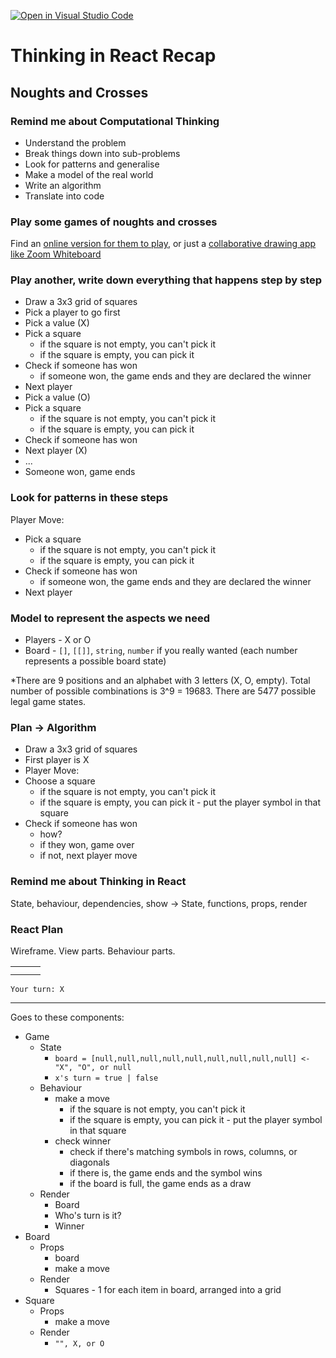 [![Open in Visual Studio Code](https://classroom.github.com/assets/open-in-vscode-f059dc9a6f8d3a56e377f745f24479a46679e63a5d9fe6f495e02850cd0d8118.svg)](https://classroom.github.com/online_ide?assignment_repo_id=6963135&assignment_repo_type=AssignmentRepo)
# Thinking in React Recap

## Noughts and Crosses

### Remind me about Computational Thinking

- Understand the problem
- Break things down into sub-problems
- Look for patterns and generalise
- Make a model of the real world
- Write an algorithm
- Translate into code

### Play some games of noughts and crosses

Find an [online version for them to play](https://playtictactoe.org/), or just a [collaborative drawing app like Zoom Whiteboard](https://blog.zoom.us/zoom-whiteboard/)

### Play another, write down everything that happens step by step

- Draw a 3x3 grid of squares
- Pick a player to go first
- Pick a value (X)
- Pick a square
  - if the square is not empty, you can't pick it
  - if the square is empty, you can pick it
- Check if someone has won
  - if someone won, the game ends and they are declared the winner
- Next player
- Pick a value (O)
- Pick a square
  - if the square is not empty, you can't pick it
  - if the square is empty, you can pick it
- Check if someone has won
- Next player (X)
- ...
- Someone won, game ends

### Look for patterns in these steps

Player Move:
- Pick a square
  - if the square is not empty, you can't pick it
  - if the square is empty, you can pick it
- Check if someone has won
  - if someone won, the game ends and they are declared the winner
- Next player

### Model to represent the aspects we need

- Players - X or O
- Board - `[]`, `[[]]`, `string`, `number` if you really wanted (each number represents a possible board state)

\*There are 9 positions and an alphabet with 3 letters (X, O, empty). Total number of possible combinations is 3^9 = 19683. There are 5477 possible legal game states.

### Plan -> Algorithm

- Draw a 3x3 grid of squares
- First player is X
- Player Move:
- Choose a square  
  - if the square is not empty, you can't pick it
  - if the square is empty, you can pick it - put the player symbol in that square
- Check if someone has won
  - how?
  - if they won, game over
  - if not, next player move

### Remind me about Thinking in React

State, behaviour, dependencies, show -> State, functions, props, render

### React Plan

Wireframe. View parts. Behaviour parts.

|   |   |   |
|---|---|---|
|   |   |   |
|   |   |   |

`Your turn: X`

___

Goes to these components:

- Game
  - State
    - `board = [null,null,null,null,null,null,null,null,null] <- "X", "O", or null`
    - `x's turn = true | false`
  - Behaviour
    - make a move
      - if the square is not empty, you can't pick it
      - if the square is empty, you can pick it - put the player symbol in that square
    - check winner
      - check if there's matching symbols in rows, columns, or diagonals
      - if there is, the game ends and the symbol wins
      - if the board is full, the game ends as a draw
  - Render
    - Board
    - Who's turn is it?
    - Winner
- Board
  - Props
    - board
    - make a move
  - Render
    - Squares - 1 for each item in board, arranged into a grid
- Square
  - Props
    - make a move
  - Render
    - `"", X, or O`
